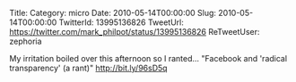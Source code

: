 Title: 
Category: micro
Date: 2010-05-14T00:00:00
Slug: 2010-05-14T00:00:00
TwitterId: 13995136826
TweetUrl: https://twitter.com/mark_philpot/status/13995136826
ReTweetUser: zephoria

<i class="fa fa-retweet" aria-hidden="true"></i> My irritation boiled over this afternoon so I ranted...  "Facebook and 'radical transparency' (a rant)" http://bit.ly/96sD5q